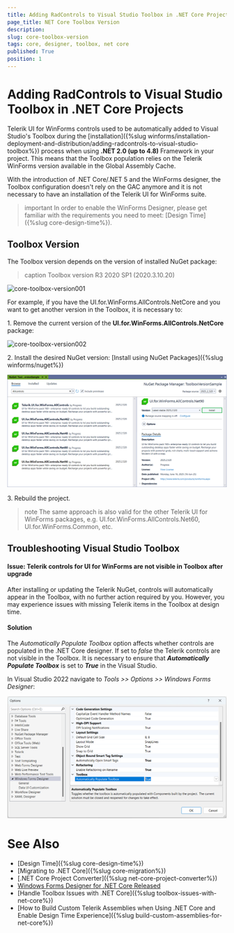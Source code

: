 ```yaml
---
title: Adding RadControls to Visual Studio Toolbox in .NET Core Projects
page_title: NET Core Toolbox Version
description:   
slug: core-toolbox-version
tags: core, designer, toolbox, net core
published: True
position: 1
---
```


# Adding RadControls to Visual Studio Toolbox in .NET Core Projects

Telerik UI for WinForms controls used to be automatically added to Visual Studio's Toolbox during the [installation]({%slug winforms/installation-deployment-and-distribution/adding-radcontrols-to-visual-studio-toolbox%}) process when using **.NET 2.0 (up to 4.8)** Framework in your project. This means that the Toolbox population relies on the Telerik WinForms version available in the Global Assembly Cache.

With the introduction of .NET Core/.NET 5 and the WinForms designer, the Toolbox configuration doesn't rely on the GAC anymore and it is not necessary to have an installation of the Telerik UI for WinForms suite. 

>important In order to enable the WinForms Designer, please get familiar with the requirements you need to meet: [Design Time]({%slug core-design-time%}).

## Toolbox Version

The Toolbox version depends on the version of installed NuGet package:

>caption Toolbox version R3 2020 SP1 (2020.3.10.20)

![core-toolbox-version001](images/core-toolbox-version001.png)

For example, if you have the UI.for.WinForms.AllControls.NetCore and you want to get another version in the Toolbox, it is necessary to:

1\. Remove the current version of the **UI.for.WinForms.AllControls.NetCore** package:

![core-toolbox-version002](images/core-toolbox-version002.png)

2\. Install the desired NuGet version: [Install using NuGet Packages]({%slug winforms/nuget%})

![core-toolbox-version003](images/core-toolbox-version003.png)

3\. Rebuild the project.

>note The same approach is also valid for the other Telerik UI for WinForms packages, e.g. UI.for.WinForms.AllControls.Net60, UI.for.WinForms.Common, etc.

## Troubleshooting Visual Studio Toolbox

#### Issue: Telerik controls for UI for WinForms are not visible in Toolbox after upgrade

After installing or updating the Telerik NuGet, controls will automatically appear in the Toolbox, with no further action required by you. However, you may experience issues with missing Telerik items in the Toolbox at design time. 

#### Solution

The *Automatically Populate Toolbox* option affects whether controls are populated in the .NET Core designer. If set to *false* the Telerik controls are not visible in the Toolbox. It is necessary to ensure that ***Automatically Populate Toolbox*** is set to ***True*** in the Visual Studio. 

In Visual Studio 2022 navigate to *Tools >> Options >> Windows Forms Designer*:

![core-toolbox-version004](images/core-toolbox-version004.png)

# See Also

* [Design Time]({%slug core-design-time%})
* [Migrating to .NET Core]({%slug core-migration%})
* [.NET Core Project Converter]({%slug net-core-project-converter%})
* [Windows Forms Designer for .NET Core Released](https://devblogs.microsoft.com/dotnet/windows-forms-designer-for-net-core-released/)
* [Handle Toolbox Issues with .NET Core]({%slug toolbox-issues-with-net-core%})
* [How to Build Custom Telerik Assemblies when Using .NET Core and Enable Design Time Experience]({%slug build-custom-assemblies-for-net-core%})
